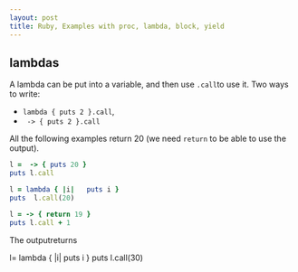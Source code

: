 ```yaml
---
layout: post
title: Ruby, Examples with proc, lambda, block, yield
---
```


## lambdas
A lambda can be put into a variable, and then use `.call`to use it. Two ways to write:
- `lambda { puts 2 }.call`,
- ` -> { puts 2 }.call`

All the following examples return 20 (we need `return`   to be able to use the output).

```ruby
l =  -> { puts 20 }
puts l.call

l = lambda { |i|   puts i }
puts  l.call(20)

l = -> { return 19 }
puts l.call + 1
```
The outputreturns

l= lambda { |i| puts i }
puts l.call(30)
```
